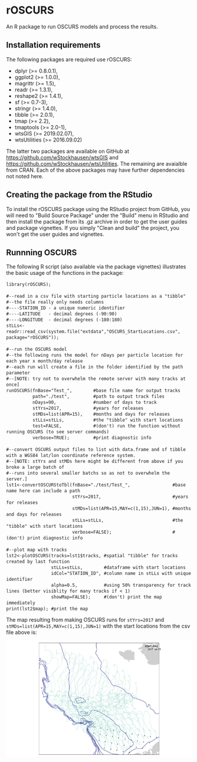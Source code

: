 # rOSCURS
An R package to run OSCURS models and process the results.

## Installation requirements

The following packages are required use rOSCURS:

  * dplyr (>= 0.8.0.1),
  * ggplot2 (>= 1.0.0),
  * magrittr (>= 1.5),
  * readr (>= 1.3.1),
  * reshape2 (>= 1.4.1),
  * sf (>= 0.7-3),
  * stringr (>= 1.4.0),
  * tibble (>= 2.0.1),
  * tmap (>= 2.2),
  * tmaptools (>= 2.0-1),
  * wtsGIS (>= 2019.02.07),
  * wtsUtilities (>= 2016.09.02)
  
The latter two packages are available on GitHub at https://github.com/wStockhausen/wtsGIS and https://github.com/wStockhausen/wtsUtilities. The remaining are avaialble from CRAN. Each of the above packages may have further dependencies not noted here.

## Creating the package from the RStudio
To install the rOSCURS package using the RStudio project from GitHub, you will need to "Build Source Package" under the "Build" menu in RStudio and then install the package from its .gz archive in order to get the user guides and package vignettes. If you simply "Clean and build" the project, you won't get the user guides and vignettes.

## Runnning OSCURS

The following R script (also available via the package vignettes) illustrates the basic usage of the functions in the package:

```{r}
library(rOSCURS);

#--read in a csv file with starting particle locations as a "tibble"
#--the file really only needs columns 
#----STATION_ID - a unique numeric identifier
#----LATITUDE   - decimal degrees (-90:90)
#----LONGITUDE  - decimal degrees (-180:180)
stLLs<-readr::read_csv(system.file("extdata","OSCURS_StartLocations.csv", package="rOSCURS"));

#--run the OSCURS model
#--the following runs the model for nDays per particle location for each year x month/day release
#--each run will create a file in the folder identified by the path parameter
#--[NOTE: try not to overwhelm the remote server with many tracks at once]
runOSCURS(fnBase="Test_",        #base file name for output tracks
          path="./test",         #path to output track files
          nDays=90,              #number of days to track
          stYrs=2017,            #years for releases
          stMDs=list(APR=15),    #months and days for releases
          stLLs=stLLs,           #the "tibble" with start locations
          test=FALSE,            #(don't) run the function without running OSCURS (to see server commands)
          verbose=TRUE);         #print diagnostic info

#--convert OSCURS output files to list with data.frame and sf tibble with a WGS84 lat/lon coordinate reference system.
#--[NOTE: stYrs and stMDs here might be different from above if you broke a large batch of
#--runs into several smaller batchs so as not to overwhelm the server.]
lst1<-convertOSCURStoTbl(fnBase="./test/Test_",                #base name here can include a path
                         stYrs=2017,                           #years for releases
                         stMDs=list(APR=15,MAY=c(1,15),JUN=1), #months and days for releases
                         stLLs=stLLs,                          #the "tibble" with start locations
                         verbose=FALSE);                       #(don't) print diagnostic info

#--plot map with tracks
lst2<-plotOSCURS(tracks=lst1$tracks, #spatial "tibble" for tracks created by last function
                 stLLs=stLLs,        #dataframe with start locations
                 idCol="STATION_ID", #column name in stLLs with unique identifier
                 alpha=0.5,          #using 50% transparency for track lines (better visiblity for many tracks if < 1)
                 showMap=FALSE);     #(don't) print the map immediately
print(lst2$map); #print the map 
```

The map resulting from making OSCURS runs for `stYrs=2017` and `stMDs=list(APR=15,MAY=c(1,15),JUN=1)` with
the start locations from the csv file above is:

![Map of the OSCURS tracks using the above code.](vignettes/mapOSCURS.png)
